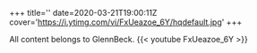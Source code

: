 +++
title=''
date=2020-03-21T19:00:11Z
cover='https://i.ytimg.com/vi/FxUeazoe_6Y/hqdefault.jpg'
+++

All content belongs to GlennBeck.
{{< youtube FxUeazoe_6Y >}}
